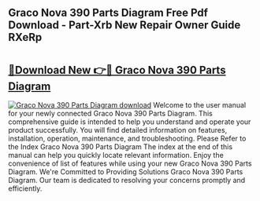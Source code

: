 ## Graco Nova 390 Parts Diagram Free Pdf Download - Part-Xrb New Repair Owner Guide RXeRp

# <h2><a href="http://dfrttc.blite.top/?on=Graco+Nova+390+Parts+Diagram">🔗Download New 👉🔴 Graco Nova 390 Parts Diagram</a></h2>

[![Graco Nova 390 Parts Diagram download](https://i.imgur.com/lujVjoI.png)](http://dfrttc.blite.top/?on=Graco+Nova+390+Parts+Diagram)
Welcome to the user manual for your newly connected Graco Nova 390 Parts Diagram. This comprehensive guide is intended to help you understand and operate your product successfully. You will find detailed information on features, installation, operation, maintenance, and troubleshooting. Please Refer to the Index Graco Nova 390 Parts Diagram The index at the end of this manual can help you quickly locate relevant information. Enjoy the convenience of list of features while using your new Graco Nova 390 Parts Diagram. We're Committed to Providing Solutions Graco Nova 390 Parts Diagram. Our team is dedicated to resolving your concerns promptly and efficiently.
